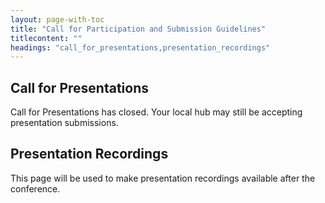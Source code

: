 ```yaml
---
layout: page-with-toc
title: "Call for Participation and Submission Guidelines"
titlecontent: ""
headings: "call_for_presentations,presentation_recordings"
---
```


## Call for Presentations
Call for Presentations has closed. Your local hub may still be accepting presentation submissions.

## Presentation Recordings
This page will be used to make presentation recordings available after the conference.
